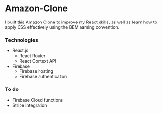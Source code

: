 # Amazon-Clone

I built this Amazon Clone to improve my React skills, as well as learn how to apply CSS effectively using the BEM naming convention. 

### Technologies
- React.js
  - React Router
  - React Context API
- Firebase
  - Firebase hosting
  - Firebase authentication

### To do
- Firebase Cloud functions
- Stripe integration
